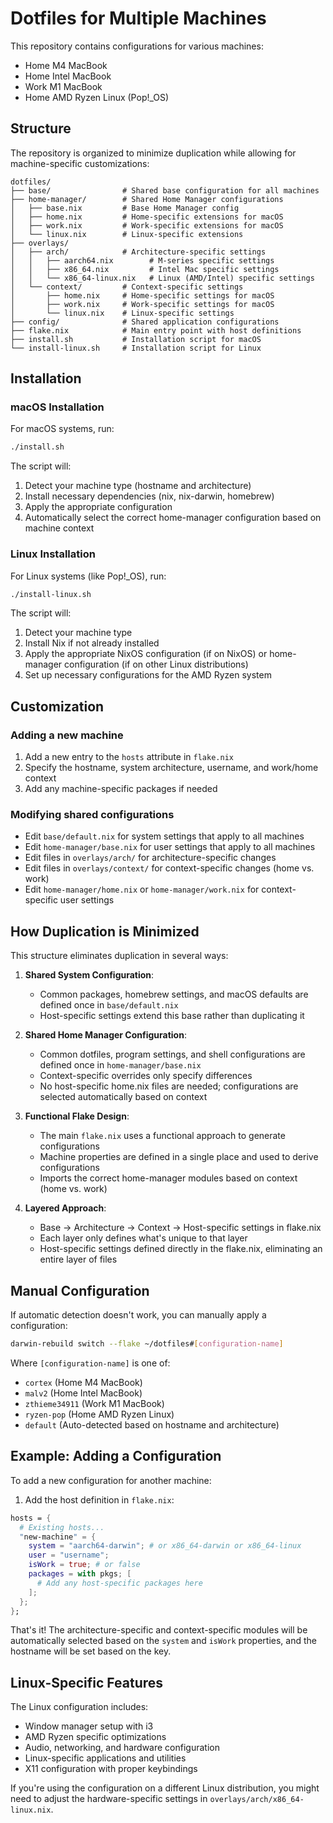 # Dotfiles for Multiple Machines

This repository contains configurations for various machines:
- Home M4 MacBook
- Home Intel MacBook
- Work M1 MacBook
- Home AMD Ryzen Linux (Pop!_OS)

## Structure

The repository is organized to minimize duplication while allowing for machine-specific customizations:

```
dotfiles/
├── base/                # Shared base configuration for all machines
├── home-manager/        # Shared Home Manager configurations
│   ├── base.nix         # Base Home Manager config
│   ├── home.nix         # Home-specific extensions for macOS
│   ├── work.nix         # Work-specific extensions for macOS
│   └── linux.nix        # Linux-specific extensions
├── overlays/
│   ├── arch/            # Architecture-specific settings
│   │   ├── aarch64.nix        # M-series specific settings
│   │   ├── x86_64.nix         # Intel Mac specific settings
│   │   └── x86_64-linux.nix   # Linux (AMD/Intel) specific settings
│   └── context/         # Context-specific settings
│       ├── home.nix     # Home-specific settings for macOS
│       ├── work.nix     # Work-specific settings for macOS
│       └── linux.nix    # Linux-specific settings
├── config/              # Shared application configurations
├── flake.nix            # Main entry point with host definitions
├── install.sh           # Installation script for macOS
└── install-linux.sh     # Installation script for Linux
```

## Installation

### macOS Installation

For macOS systems, run:

```bash
./install.sh
```

The script will:
1. Detect your machine type (hostname and architecture)
2. Install necessary dependencies (nix, nix-darwin, homebrew)
3. Apply the appropriate configuration
4. Automatically select the correct home-manager configuration based on machine context

### Linux Installation

For Linux systems (like Pop!_OS), run:

```bash
./install-linux.sh
```

The script will:
1. Detect your machine type
2. Install Nix if not already installed
3. Apply the appropriate NixOS configuration (if on NixOS) or home-manager configuration (if on other Linux distributions)
4. Set up necessary configurations for the AMD Ryzen system

## Customization

### Adding a new machine

1. Add a new entry to the `hosts` attribute in `flake.nix`
2. Specify the hostname, system architecture, username, and work/home context
3. Add any machine-specific packages if needed

### Modifying shared configurations

- Edit `base/default.nix` for system settings that apply to all machines
- Edit `home-manager/base.nix` for user settings that apply to all machines
- Edit files in `overlays/arch/` for architecture-specific changes
- Edit files in `overlays/context/` for context-specific changes (home vs. work)
- Edit `home-manager/home.nix` or `home-manager/work.nix` for context-specific user settings

## How Duplication is Minimized

This structure eliminates duplication in several ways:

1. **Shared System Configuration**:
   - Common packages, homebrew settings, and macOS defaults are defined once in `base/default.nix`
   - Host-specific settings extend this base rather than duplicating it

2. **Shared Home Manager Configuration**:
   - Common dotfiles, program settings, and shell configurations are defined once in `home-manager/base.nix`
   - Context-specific overrides only specify differences
   - No host-specific home.nix files are needed; configurations are selected automatically based on context

3. **Functional Flake Design**:
   - The main `flake.nix` uses a functional approach to generate configurations
   - Machine properties are defined in a single place and used to derive configurations
   - Imports the correct home-manager modules based on context (home vs. work)

4. **Layered Approach**:
   - Base → Architecture → Context → Host-specific settings in flake.nix
   - Each layer only defines what's unique to that layer
   - Host-specific settings defined directly in the flake.nix, eliminating an entire layer of files

## Manual Configuration

If automatic detection doesn't work, you can manually apply a configuration:

```bash
darwin-rebuild switch --flake ~/dotfiles#[configuration-name]
```

Where `[configuration-name]` is one of:
- `cortex` (Home M4 MacBook)
- `malv2` (Home Intel MacBook)
- `zthieme34911` (Work M1 MacBook)
- `ryzen-pop` (Home AMD Ryzen Linux)
- `default` (Auto-detected based on hostname and architecture)

## Example: Adding a Configuration

To add a new configuration for another machine:

1. Add the host definition in `flake.nix`:
```nix
hosts = {
  # Existing hosts...
  "new-machine" = {
    system = "aarch64-darwin"; # or x86_64-darwin or x86_64-linux
    user = "username";
    isWork = true; # or false
    packages = with pkgs; [
      # Add any host-specific packages here
    ];
  };
};
```

That's it! The architecture-specific and context-specific modules will be automatically selected based on the `system` and `isWork` properties, and the hostname will be set based on the key.

## Linux-Specific Features

The Linux configuration includes:

- Window manager setup with i3
- AMD Ryzen specific optimizations
- Audio, networking, and hardware configuration
- Linux-specific applications and utilities
- X11 configuration with proper keybindings

If you're using the configuration on a different Linux distribution, you might need to adjust the hardware-specific settings in `overlays/arch/x86_64-linux.nix`.

